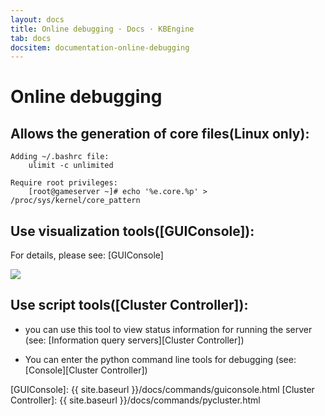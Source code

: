 ```yaml
---
layout: docs
title: Online debugging · Docs · KBEngine
tab: docs
docsitem: documentation-online-debugging
---
```


Online debugging
====================

Allows the generation of core files(Linux only):
--------------------------------------

	Adding ~/.bashrc file:
		ulimit -c unlimited
	
	Require root privileges:
		[root@gameserver ~]# echo '%e.core.%p' > /proc/sys/kernel/core_pattern


Use visualization tools([GUIConsole]):
--------------------------------------

For details, please see: [GUIConsole]

<img class="screenshots-img" src="{{ site.baseurl }}/assets/img/screenshots/guiconsole_debug.jpg">

Use script tools([Cluster Controller]):
--------------------------------------

* you can use this tool to view status information for running the server (see: [Information query servers][Cluster Controller])

* You can enter the python command line tools for debugging (see: [Console][Cluster Controller])


[GUIConsole]: {{ site.baseurl }}/docs/commands/guiconsole.html
[Cluster Controller]: {{ site.baseurl }}/docs/commands/pycluster.html